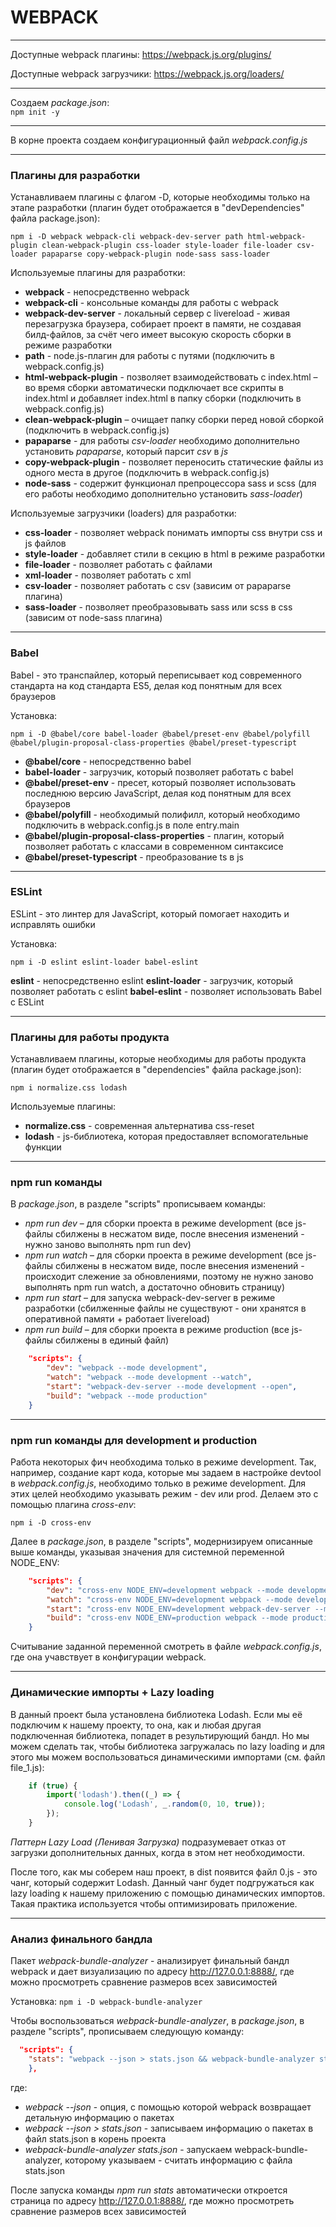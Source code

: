 # WEBPACK

------------

Доступные webpack плагины:
https://webpack.js.org/plugins/

Доступные webpack загрузчики:
https://webpack.js.org/loaders/

------------

Создаем *package.json*:  
`npm init -y` 

------------

В корне проекта создаем конфигурационный файл *webpack.config.js*

------------

### Плагины для разработки

Устанавливаем плагины с флагом -D, которые необходимы только на этапе разработки (плагин будет отображается в "devDependencies" файла package.json):   

`npm i -D webpack webpack-cli webpack-dev-server path html-webpack-plugin clean-webpack-plugin css-loader style-loader file-loader csv-loader papaparse copy-webpack-plugin node-sass sass-loader`

Используемые плагины для разработки:
- **webpack** - непосредственно webpack
- **webpack-cli** - консольные команды для работы с webpack
- **webpack-dev-server** - локальный сервер с livereload - живая перезагрузка браузера, собирает проект в памяти, не создавая билд-файлов, за счёт чего имеет высокую скорость сборки в режиме разработки 
- **path** - node.js-плагин для работы с путями (подключить в webpack.config.js)
- **html-webpack-plugin** - позволяет взаимодействовать с index.html – во время сборки автоматически подключает все скрипты в index.html и добавляет index.html в папку сборки (подключить в webpack.config.js)
- **clean-webpack-plugin** – очищает папку сборки перед новой сборкой (подключить в webpack.config.js)
- **papaparse** - для работы *csv-loader* необходимо дополнительно установить *papaparse*, который парсит *csv* в *js*
- **copy-webpack-plugin** - позволяет переносить статические файлы из одного места в другое (подключить в webpack.config.js)
- **node-sass** - содержит функционал препроцессора sass и scss (для его работы необходимо дополнительно установить *sass-loader*)

Используемые загрузчики (loaders) для разработки:
- **css-loader** - позволяет webpack понимать импорты css внутри css и js файлов
- **style-loader** - добавляет стили в секцию <head> в html в режиме разработки
- **file-loader** - позволяет работать с файлами
- **xml-loader** - позволяет работать с xml
- **csv-loader** - позволяет работать с csv (зависим от papaparse плагина)
- **sass-loader** - позволяет преобразовывать sass или scss в css (зависим от node-sass плагина)

------------

### Babel 

Babel - это транспайлер, который переписывает код современного стандарта на код стандарта ES5, делая код понятным для всех браузеров

Установка:

`npm i -D @babel/core babel-loader @babel/preset-env @babel/polyfill @babel/plugin-proposal-class-properties @babel/preset-typescript`

- **@babel/core** - непосредственно babel
- **babel-loader** - загрузчик, который позволяет работать с babel
- **@babel/preset-env** - пресет, который позволяет использовать последнюю версию JavaScript, делая код понятным для всех браузеров
- **@babel/polyfill** - необходимый полифилл, который необходимо подключить в webpack.config.js в поле entry.main
- **@babel/plugin-proposal-class-properties** - плагин, который позволяет работать с классами в современном синтаксисе
- **@babel/preset-typescript** - преобразование ts в js

------------

### ESLint

ESLint - это линтер для  JavaScript, который помогает находить и исправлять ошибки

Установка:

`npm i -D eslint eslint-loader babel-eslint`

**eslint** - непосредственно eslint
**eslint-loader** - загрузчик, который позволяет работать с eslint
**babel-eslint** - позволяет использовать Babel с ESLint

------------

### Плагины для работы продукта

Устанавливаем плагины, которые необходимы для работы продукта (плагин будет отображается в "dependencies" файла package.json):

`npm i normalize.css lodash`

Используемые плагины:
- **normalize.css** - современная альтернатива css-reset
- **lodash** - js-библиотека, которая предоставляет вспомогательные функции

------------

### npm run команды

В *package.json*, в разделе "scripts" прописываем команды:
- *npm run dev* – для сборки проекта в режиме development (все js-файлы сбилжены в несжатом виде, после внесения изменений - нужно заново выполнять npm run dev) 
- *npm run watch* – для сборки проекта в режиме development (все js-файлы сбилжены в несжатом виде, после внесения изменений - происходит слежение за обновлениями, поэтому не нужно заново выполнять npm run watch, а достаточно обновить страницу) 
- *npm run start* – для запуска webpack-dev-server в режиме разработки (сбилженные файлы не существуют - они хранятся в оперативной памяти + работает livereload)
- *npm run build* – для сборки проекта в режиме production (все js-файлы сбилжены в единый файл)

```json
	"scripts": {
		"dev": "webpack --mode development",
		"watch": "webpack --mode development --watch",
		"start": "webpack-dev-server --mode development --open",
		"build": "webpack --mode production"
	}
```

------------

### npm run команды для development и production

Работа некоторых фич необходима только в режиме development.
Так, например, создание карт кода, которые мы задаем в настройке devtool в *webpack.config.js*, необходимо только в режиме development.
Для этих целей необходимо указывать режим - dev или prod. Делаем это с помощью плагина *cross-env*:

`npm i -D cross-env`

Далее в *package.json*, в разделе "scripts", модернизируем описанные выше команды, указывая значения для системной переменной NODE_ENV:

```json
	"scripts": {
		"dev": "cross-env NODE_ENV=development webpack --mode development",
		"watch": "cross-env NODE_ENV=development webpack --mode development --watch",
		"start": "cross-env NODE_ENV=development webpack-dev-server --mode development --open",
		"build": "cross-env NODE_ENV=production webpack --mode production"
	}
```

Считывание заданной переменной смотреть в файле *webpack.config.js*, где она учавствует в конфигурации webpack.

------------

### Динамические импорты + Lazy loading

В данный проект была установлена библиотека Lodash.
Если мы её подключим к нашему проекту, то она, как и любая другая подключенная библиотека, попадет в результирующий бандл.
Но мы можем сделать так, чтобы библиотека загружалась по lazy loading и для этого мы можем воспользоваться динамическими импортами (см. файл file_1.js):

```js
	if (true) {
		import('lodash').then((_) => {
			console.log('Lodash', _.random(0, 10, true));
		});
	}
```

*Паттерн Lazy Load (Ленивая Загрузка)* подразумевает отказ от загрузки дополнительных данных, когда в этом нет необходимости.

После того, как мы соберем наш проект, в dist появится файл 0.js - это чанг, который содержит Lodash.
Данный чанг будет подгружаться как lazy loading к нашему приложению с помощью динамических импортов.
Такая практика используется чтобы оптимизировать приложение.

------------

### Анализ финального бандла

Пакет *webpack-bundle-analyzer* - анализирует финальный бандл webpack и дает визуализацию по адресу http://127.0.0.1:8888/, где можно просмотреть сравнение размеров всех зависимостей

Установка: 
`npm i -D webpack-bundle-analyzer`

Чтобы воспользоваться *webpack-bundle-analyzer*, в *package.json*, в разделе "scripts", прописываем следующую команду:

```json
  "scripts": {
    "stats": "webpack --json > stats.json && webpack-bundle-analyzer stats.json"
	},
```

где:
- *webpack --json* - опция, с помощью которой webpack возвращает детальную информацию о пакетах
- *webpack --json > stats.json* - записываем информацию о пакетах в файл stats.json в корень проекта
- *webpack-bundle-analyzer stats.json* - запускаем webpack-bundle-analyzer, которому указываем - считать информацию с файла stats.json

После запуска команды *npm run stats* автоматически откроется страница по адресу http://127.0.0.1:8888/, где можно просмотреть сравнение размеров всех зависимостей
